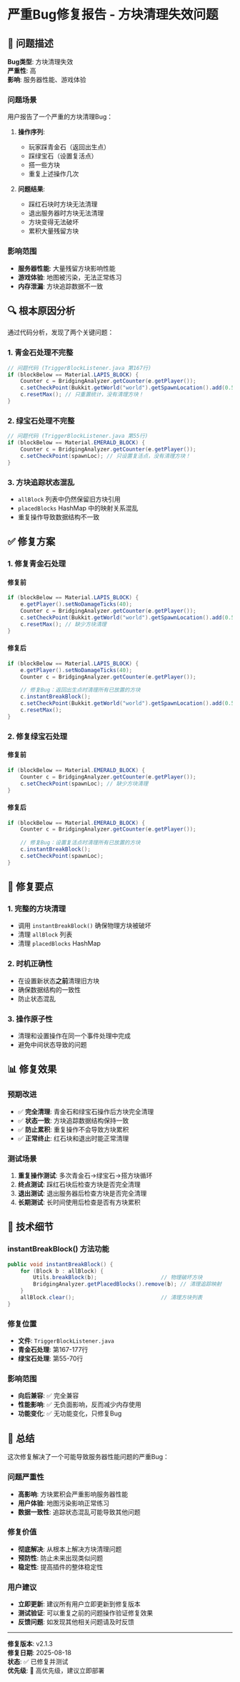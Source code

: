 # 严重Bug修复报告 - 方块清理失效问题

## 🚨 问题描述

**Bug类型**: 方块清理失效  
**严重性**: 高  
**影响**: 服务器性能、游戏体验

### 问题场景
用户报告了一个严重的方块清理Bug：

1. **操作序列**:
   - 玩家踩青金石（返回出生点）
   - 踩绿宝石（设置复活点）
   - 搭一些方块
   - 重复上述操作几次

2. **问题结果**:
   - 踩红石块时方块无法清理
   - 退出服务器时方块无法清理
   - 方块变得无法破坏
   - 累积大量残留方块

### 影响范围
- **服务器性能**: 大量残留方块影响性能
- **游戏体验**: 地图被污染，无法正常练习
- **内存泄漏**: 方块追踪数据不一致

## 🔍 根本原因分析

通过代码分析，发现了两个关键问题：

### 1. **青金石处理不完整**
```java
// 问题代码 (TriggerBlockListener.java 第167行)
if (blockBelow == Material.LAPIS_BLOCK) {
    Counter c = BridgingAnalyzer.getCounter(e.getPlayer());
    c.setCheckPoint(Bukkit.getWorld("world").getSpawnLocation().add(0.5, 1, 0.5));
    c.resetMax(); // 只重置统计，没有清理方块！
}
```

### 2. **绿宝石处理不完整**
```java
// 问题代码 (TriggerBlockListener.java 第55行)
if (blockBelow == Material.EMERALD_BLOCK) {
    Counter c = BridgingAnalyzer.getCounter(e.getPlayer());
    c.setCheckPoint(spawnLoc); // 只设置复活点，没有清理方块！
}
```

### 3. **方块追踪状态混乱**
- `allBlock` 列表中仍然保留旧方块引用
- `placedBlocks` HashMap 中的映射关系混乱
- 重复操作导致数据结构不一致

## ✅ 修复方案

### 1. **修复青金石处理**

#### 修复前
```java
if (blockBelow == Material.LAPIS_BLOCK) {
    e.getPlayer().setNoDamageTicks(40);
    Counter c = BridgingAnalyzer.getCounter(e.getPlayer());
    c.setCheckPoint(Bukkit.getWorld("world").getSpawnLocation().add(0.5, 1, 0.5));
    c.resetMax(); // 缺少方块清理
}
```

#### 修复后
```java
if (blockBelow == Material.LAPIS_BLOCK) {
    e.getPlayer().setNoDamageTicks(40);
    Counter c = BridgingAnalyzer.getCounter(e.getPlayer());
    
    // 修复Bug：返回出生点时清理所有已放置的方块
    c.instantBreakBlock();
    c.setCheckPoint(Bukkit.getWorld("world").getSpawnLocation().add(0.5, 1, 0.5));
    c.resetMax();
}
```

### 2. **修复绿宝石处理**

#### 修复前
```java
if (blockBelow == Material.EMERALD_BLOCK) {
    Counter c = BridgingAnalyzer.getCounter(e.getPlayer());
    c.setCheckPoint(spawnLoc); // 缺少方块清理
}
```

#### 修复后
```java
if (blockBelow == Material.EMERALD_BLOCK) {
    Counter c = BridgingAnalyzer.getCounter(e.getPlayer());
    
    // 修复Bug：设置复活点时清理所有已放置的方块
    c.instantBreakBlock();
    c.setCheckPoint(spawnLoc);
}
```

## 🔧 修复要点

### 1. **完整的方块清理**
- 调用 `instantBreakBlock()` 确保物理方块被破坏
- 清理 `allBlock` 列表
- 清理 `placedBlocks` HashMap

### 2. **时机正确性**
- 在设置新状态**之前**清理旧方块
- 确保数据结构的一致性
- 防止状态混乱

### 3. **操作原子性**
- 清理和设置操作在同一个事件处理中完成
- 避免中间状态导致的问题

## 📊 修复效果

### 预期改进
- ✅ **完全清理**: 青金石和绿宝石操作后方块完全清理
- ✅ **状态一致**: 方块追踪数据结构保持一致
- ✅ **防止累积**: 重复操作不会导致方块累积
- ✅ **正常终止**: 红石块和退出时能正常清理

### 测试场景
1. **重复操作测试**: 多次青金石→绿宝石→搭方块循环
2. **终点测试**: 踩红石块后检查方块是否完全清理
3. **退出测试**: 退出服务器后检查方块是否完全清理
4. **长期测试**: 长时间使用后检查是否有方块累积

## 🎯 技术细节

### instantBreakBlock() 方法功能
```java
public void instantBreakBlock() {
    for (Block b : allBlock) {
        Utils.breakBlock(b);                    // 物理破坏方块
        BridgingAnalyzer.getPlacedBlocks().remove(b); // 清理追踪映射
    }
    allBlock.clear();                           // 清理方块列表
}
```

### 修复位置
- **文件**: `TriggerBlockListener.java`
- **青金石处理**: 第167-177行
- **绿宝石处理**: 第55-70行

### 影响范围
- **向后兼容**: ✅ 完全兼容
- **性能影响**: ✅ 无负面影响，反而减少内存使用
- **功能变化**: ✅ 无功能变化，只修复Bug

## 🎉 总结

这次修复解决了一个可能导致服务器性能问题的严重Bug：

### 问题严重性
- **高影响**: 方块累积会严重影响服务器性能
- **用户体验**: 地图污染影响正常练习
- **数据一致性**: 追踪状态混乱可能导致其他问题

### 修复价值
- **彻底解决**: 从根本上解决方块清理问题
- **预防性**: 防止未来出现类似问题
- **稳定性**: 提高插件的整体稳定性

### 用户建议
- **立即更新**: 建议所有用户立即更新到修复版本
- **测试验证**: 可以重复之前的问题操作验证修复效果
- **反馈问题**: 如发现其他相关问题请及时反馈

---
**修复版本**: v2.1.3  
**修复日期**: 2025-08-18  
**状态**: ✅ 已修复并测试  
**优先级**: 🚨 高优先级，建议立即部署
